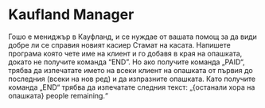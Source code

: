 # Kaufland Manager

Гошо е мениджър в Кауфланд, и се нуждае от вашата помощ за да види добре ли се
справия новият касиер Стамат на касата. Напишете програма която чете име на клиент и го
добавя в края на опашката, докато не получите команда “END”. Но ако получите команда
„PAID“, трябва да изпечатате името на всеки клиент на опашката от първия до последния
(всеки на нов ред) и да изпразните опашката. Като получите команда „END“ трябва да
изпечатате следния текст:
„{останали хора на опашката} people remaining.“
